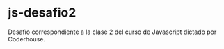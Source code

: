 # js-desafio2
 Desafío correspondiente a la clase 2 del curso de Javascript dictado por Coderhouse.
